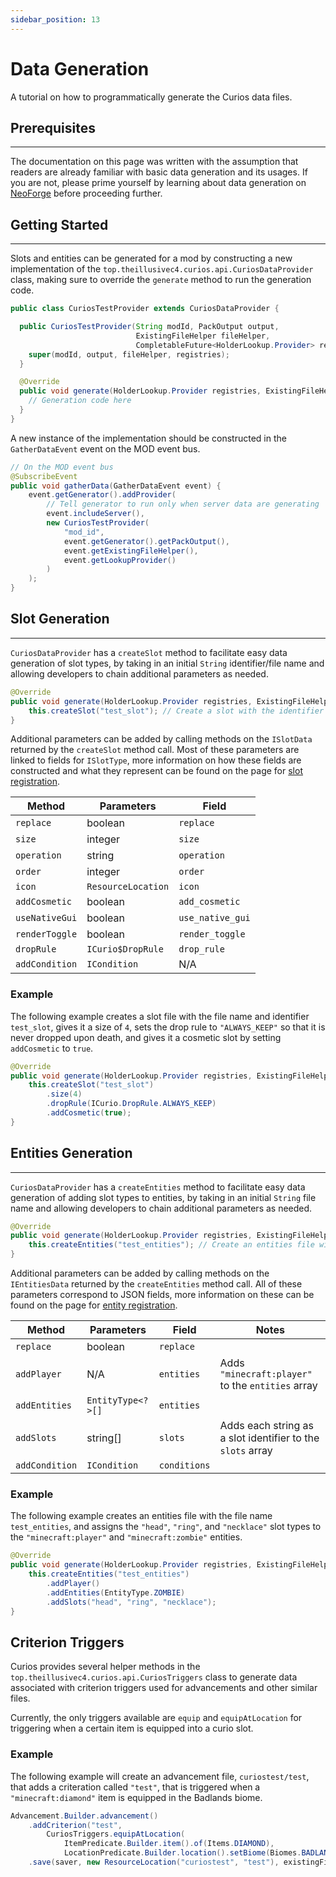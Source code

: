 ```yaml
---
sidebar_position: 13
---
```


# Data Generation

A tutorial on how to programmatically generate the Curios data files.

## Prerequisites
---
The documentation on this page was written with the assumption that readers are already familiar with basic data
generation and its usages. If you are not, please prime yourself by learning about data generation on
[NeoForge](https://docs.neoforged.net/docs/resources/#data-generation) before proceeding further.

## Getting Started
---
Slots and entities can be generated for a mod by constructing a new implementation of the
`top.theillusivec4.curios.api.CuriosDataProvider` class, making sure to override the `generate` method to run the
generation code.

```java
public class CuriosTestProvider extends CuriosDataProvider {

  public CuriosTestProvider(String modId, PackOutput output,
                            ExistingFileHelper fileHelper,
                            CompletableFuture<HolderLookup.Provider> registries) {
    super(modId, output, fileHelper, registries);
  }

  @Override
  public void generate(HolderLookup.Provider registries, ExistingFileHelper fileHelper) {
    // Generation code here
  }
}
```

A new instance of the implementation should be constructed in the `GatherDataEvent` event on the MOD event bus.

```java
// On the MOD event bus
@SubscribeEvent
public void gatherData(GatherDataEvent event) {
    event.getGenerator().addProvider(
        // Tell generator to run only when server data are generating
        event.includeServer(),
        new CuriosTestProvider(
            "mod_id",
            event.getGenerator().getPackOutput(),
            event.getExistingFileHelper(),
            event.getLookupProvider()
        )
    );
}
```

## Slot Generation
---
`CuriosDataProvider` has a `createSlot` method to facilitate easy data generation of slot types, by taking in an initial
`String` identifier/file name and allowing developers to chain additional parameters as needed.

```java
@Override
public void generate(HolderLookup.Provider registries, ExistingFileHelper fileHelper) {
    this.createSlot("test_slot"); // Create a slot with the identifier and file name "test_slot"
}
```

Additional parameters can be added by calling methods on the `ISlotData` returned by the `createSlot` method call. Most
of these parameters are linked to fields for `ISlotType`, more information on how these fields are constructed and what
they represent can be found on the page for [slot registration](slot-register.md#-syntax).

| Method         | Parameters         | Field            |
|----------------|--------------------|------------------|
| `replace`      | boolean            | `replace`        |
| `size`         | integer            | `size`           |
| `operation`    | string             | `operation`      |
| `order`        | integer            | `order`          |
| `icon`         | `ResourceLocation` | `icon`           |
| `addCosmetic`  | boolean            | `add_cosmetic`   |
| `useNativeGui` | boolean            | `use_native_gui` |
| `renderToggle` | boolean            | `render_toggle`  |
| `dropRule`     | `ICurio$DropRule`  | `drop_rule`      |
| `addCondition` | `ICondition`       | N/A              |

### Example

The following example creates a slot file with the file name and identifier `test_slot`, gives it a size of `4`, sets the
drop rule to `"ALWAYS_KEEP"` so that it is never dropped upon death, and gives it a cosmetic slot by setting `addCosmetic`
to `true`.

```java
@Override
public void generate(HolderLookup.Provider registries, ExistingFileHelper fileHelper) {
    this.createSlot("test_slot")
        .size(4)
        .dropRule(ICurio.DropRule.ALWAYS_KEEP)
        .addCosmetic(true);
}
```

## Entities Generation
---
`CuriosDataProvider` has a `createEntities` method to facilitate easy data generation of adding slot types to entities,
by taking in an initial `String` file name and allowing developers to chain additional parameters as needed.

```java
@Override
public void generate(HolderLookup.Provider registries, ExistingFileHelper fileHelper) {
    this.createEntities("test_entities"); // Create an entities file with the name "test_entities"
}
```
Additional parameters can be added by calling methods on the `IEntitiesData` returned by the `createEntities` method
call. All of these parameters correspond to JSON fields, more information on these can be found on the page for
[entity registration](entity-register.mdx#-syntax).

| Method         | Parameters        | Field        | Notes                                                      |
|----------------|-------------------|--------------|------------------------------------------------------------|
| `replace`      | boolean           | `replace`    |                                                            |
| `addPlayer`    | N/A               | `entities`   | Adds `"minecraft:player"` to the `entities` array          |
| `addEntities`  | `EntityType<?>[]` | `entities`   |                                                            |
| `addSlots`     | string[]          | `slots`      | Adds each string as a slot identifier to the `slots` array |
| `addCondition` | `ICondition`      | `conditions` |                                                            |

### Example

The following example creates an entities file with the file name `test_entities`, and assigns the `"head"`, `"ring"`,
and `"necklace"` slot types to the `"minecraft:player"` and `"minecraft:zombie"` entities.

```java
@Override
public void generate(HolderLookup.Provider registries, ExistingFileHelper fileHelper) {
    this.createEntities("test_entities")
        .addPlayer()
        .addEntities(EntityType.ZOMBIE)
        .addSlots("head", "ring", "necklace");
}
```

## Criterion Triggers

Curios provides several helper methods in the `top.theillusivec4.curios.api.CuriosTriggers` class to generate data
associated with criterion triggers used for advancements and other similar files.

Currently, the only triggers available are `equip` and `equipAtLocation` for triggering when a certain item is equipped
into a curio slot.

### Example

The following example will create an advancement file, `curiostest/test`, that adds a criteration called `"test"`, that
is triggered when a `"minecraft:diamond"` item is equipped in the Badlands biome.

```java
Advancement.Builder.advancement()
    .addCriterion("test",
        CuriosTriggers.equipAtLocation(
            ItemPredicate.Builder.item().of(Items.DIAMOND),
            LocationPredicate.Builder.location().setBiome(Biomes.BADLANDS)))
    .save(saver, new ResourceLocation("curiostest", "test"), existingFileHelper);
```
